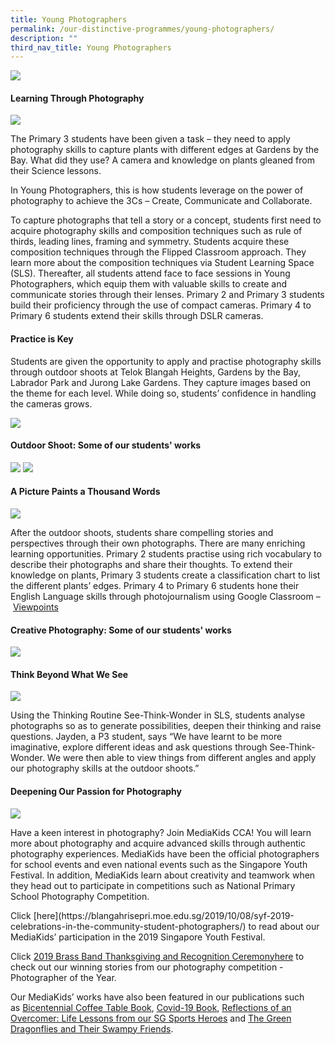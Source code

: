```yaml
---
title: Young Photographers
permalink: /our-distinctive-programmes/young-photographers/
description: ""
third_nav_title: Young Photographers
---
```

<img src="/images/IMG_6595-2048x1536.jpg">
<h4><strong>Learning Through Photography</strong></h4>
<img src="/images/IMG_6825-1024x768.jpg">
<p>The Primary 3 students have been given a task &ndash; they need to apply photography skills to capture plants with different edges at Gardens by the Bay. What did they use? A camera and knowledge on plants gleaned from their Science lessons.</p>
<p>In Young Photographers, this is how students leverage on the power of photography to achieve the 3Cs &ndash; Create, Communicate and Collaborate.</p>
<p>To capture photographs that tell a story or a concept, students first need to acquire photography skills and composition techniques such as rule of thirds, leading lines, framing and symmetry. Students acquire these composition techniques through the Flipped Classroom approach. They learn more about the composition techniques via Student Learning Space (SLS). Thereafter, all students attend face to face sessions in Young Photographers, which equip them with valuable skills to create and communicate stories through their lenses. Primary 2 and Primary 3 students build their proficiency through the use of compact cameras. Primary 4 to Primary 6 students extend their skills through DSLR cameras.</p>
<h4><strong>Practice is Key</strong></h4>
<p>Students are given the opportunity to apply and practise photography skills through outdoor shoots at Telok Blangah Heights, Gardens by the Bay, Labrador Park and Jurong Lake Gardens. They capture images based on the theme for each level. While doing so, students&rsquo; confidence in handling the cameras grows.</p>
<img src="/images/yp1.jpg">
<h4><strong>Outdoor Shoot: Some of our students' works</strong></h4>
<img src="/images/yp2.jpg">
<img src="/images/yp3.jpg">
<h4><strong>A Picture Paints a Thousand Words</strong></h4>
<img src="/images/IMG_6346-1024x768.jpg">
<p>After the outdoor shoots, students share compelling stories and perspectives through their own photographs. There are many enriching learning opportunities. Primary 2 students practise using rich vocabulary to describe their photographs and share their thoughts. To extend their knowledge on plants, Primary 3 students create a classification chart to list the different plants&rsquo; edges. Primary 4 to Primary 6 students hone their English Language skills through photojournalism using Google Classroom &ndash;&nbsp;<a href="/viewpoints/">Viewpoints</a></p>
<h4><strong>Creative Photography: Some of our students' works</strong></h4>
<img src="/images/py5.jpg">
<h4><strong>Think Beyond What We See</strong></h4>
<img src="/images/P2-STW-01-1024x682.jpg">
<p>Using the Thinking Routine See-Think-Wonder in SLS, students analyse photographs so as to generate possibilities, deepen their thinking and raise questions. Jayden, a P3 student, says &ldquo;We have learnt to be more imaginative, explore different ideas and ask questions through See-Think-Wonder. We were then able to view things from different angles and apply our photography skills at the outdoor shoots.&rdquo;</p>
<h4><strong>Deepening Our Passion for Photography</strong></h4>
<img src="/images/IMG_6466-1024x768.jpg">
<p>Have a keen interest in photography? Join MediaKids CCA! You will learn more about photography and acquire advanced skills through authentic photography experiences. MediaKids have been the official photographers for school events and even national events such as the Singapore Youth Festival. In addition, MediaKids learn about creativity and teamwork when they head out to participate in competitions such as National Primary School Photography Competition.</p>
Click [here](https://blangahrisepri.moe.edu.sg/2019/10/08/syf-2019-celebrations-in-the-community-student-photographers/) to read about our MediaKids’ participation in the 2019 Singapore Youth Festival.

Click <a href="/photographer-of-the-year/" target="_blank" rel="noopener">2019 Brass Band Thanksgiving and Recognition Ceremony</a>[here](https://blangahrisepri.moe.edu.sg/photographer-of-the-year/) to check out our winning stories from our photography competition - Photographer of the Year.

Our MediaKids’ works have also been featured in our publications such as [Bicentennial Coffee Table Book](https://moe-blangahrisepri-staging.netlify.app/our-distinctive-programmes/special-projects/bicentennial-coffee-table-book/), [Covid-19 Book](https://moe-blangahrisepri-staging.netlify.app/2021/02/02/here-comes-the-storm-now-our-covid-19-diary/), [Reflections of an Overcomer: Life Lessons from our SG Sports Heroes](https://moe-blangahrisepri-staging.netlify.app/reflections-of-an-overcomer-life-lessons-from-our-sg-sports-heroes/) and [The Green Dragonflies and Their Swampy Friends](https://moe-blangahrisepri-staging.netlify.app/our-distinctive-programmes/special-projects/the-green-dragonflies-and-their-swampy-friends/).